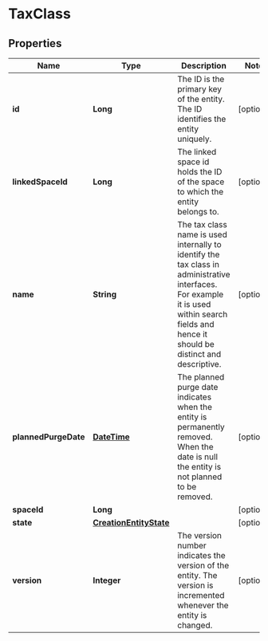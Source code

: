 
# TaxClass

## Properties
Name | Type | Description | Notes
------------ | ------------- | ------------- | -------------
**id** | **Long** | The ID is the primary key of the entity. The ID identifies the entity uniquely. |  [optional]
**linkedSpaceId** | **Long** | The linked space id holds the ID of the space to which the entity belongs to. |  [optional]
**name** | **String** | The tax class name is used internally to identify the tax class in administrative interfaces. For example it is used within search fields and hence it should be distinct and descriptive. |  [optional]
**plannedPurgeDate** | [**DateTime**](DateTime.md) | The planned purge date indicates when the entity is permanently removed. When the date is null the entity is not planned to be removed. |  [optional]
**spaceId** | **Long** |  |  [optional]
**state** | [**CreationEntityState**](CreationEntityState.md) |  |  [optional]
**version** | **Integer** | The version number indicates the version of the entity. The version is incremented whenever the entity is changed. |  [optional]



